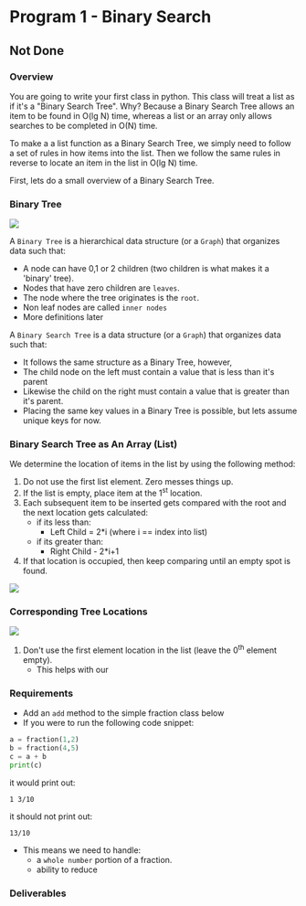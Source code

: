 
# Program 1 - Binary Search

## Not Done

### Overview

You are going to write your first class in python. This class will treat a list as if it's a "Binary Search Tree". 
Why? Because a Binary Search Tree allows an item to be found in O(lg N) time, whereas a list or an array only
allows searches to be completed in O(N) time. 

To make a a list function as a Binary Search Tree, we simply need to follow a set of rules in how items into the list. Then we follow
the same rules in reverse to locate an item in the list in O(lg N) time. 

First, lets do a small overview of a Binary Search Tree.

### Binary Tree

![](http://cramster-image.s3.amazonaws.com/definitions/computerscience-5-img-1.png)

A `Binary Tree` is a hierarchical data structure (or a `Graph`) that organizes data such that:
- A node can have 0,1 or 2 children (two children is what makes it a 'binary' tree).
- Nodes that have zero children are `leaves`. 
- The node where the tree originates is the `root`. 
- Non leaf nodes are called `inner nodes`
- More definitions later

A `Binary Search Tree` is a data structure (or a `Graph`) that organizes data such that:

- It follows the same structure as a Binary Tree, however,
- The child node on the left must contain a value that is less than it's parent 
- Likewise the child on the right must contain a value that is greater than it's parent. 
- Placing the same key values in a Binary Tree is possible, but lets assume unique keys for now.

### Binary Search Tree as An Array (List)

We determine the location of items in the list by using the following method:

1. Do not use the first list element. Zero messes things up.
2. If the list is empty, place item at the 1<sup>st</sup> location.
3. Each subsequent item to be inserted gets compared with the root and the next location gets calculated:
    - if its less than: 
        - Left Child = 2*i (where i == index into list)
    - if its greater than:
        - Right Child - 2*i+1 
4. If that location is occupied, then keep comparing until an empty spot is found.



![](https://s3.amazonaws.com/f.cl.ly/items/2d0j1r030M1P3m28050c/array_bst.png)

### Corresponding Tree Locations

![](http://www.brpreiss.com/books/opus4/html/img1458.gif)

1. Don't use the first element location in the list (leave the 0<sup>th</sup> element empty).
    - This helps with our 

### Requirements
- Add an `add` method to the simple fraction class below
- If you were to run the following code snippet:

```python
a = fraction(1,2)
b = fraction(4,5)
c = a + b
print(c)
```
it would print out:
```
1 3/10
```
it should not print out:

```
13/10
```

- This means we need to handle:
    - a `whole number` portion of a fraction.
    - ability to reduce 

### Deliverables
